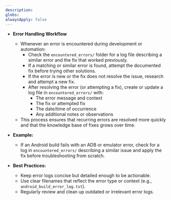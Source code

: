 ```yaml
---
description: 
globs: 
alwaysApply: false
---
```

- **Error Handling Workflow**
  - Whenever an error is encountered during development or automation:
    - Check the `encountered_errors/` folder for a log file describing a similar error and the fix that worked previously.
    - If a matching or similar error is found, attempt the documented fix before trying other solutions.
    - If the error is new or the fix does not resolve the issue, research and attempt a new fix.
    - After resolving the error (or attempting a fix), create or update a log file in `encountered_errors/` with:
      - The error message and context
      - The fix or attempted fix
      - The date/time of occurrence
      - Any additional notes or observations
  - This process ensures that recurring errors are resolved more quickly and that the knowledge base of fixes grows over time.

- **Example:**
  - If an Android build fails with an ADB or emulator error, check for a log in `encountered_errors/` describing a similar issue and apply the fix before troubleshooting from scratch.

- **Best Practices:**
  - Keep error logs concise but detailed enough to be actionable.
  - Use clear filenames that reflect the error type or context (e.g., `android_build_error_log.txt`).
  - Regularly review and clean up outdated or irrelevant error logs.

